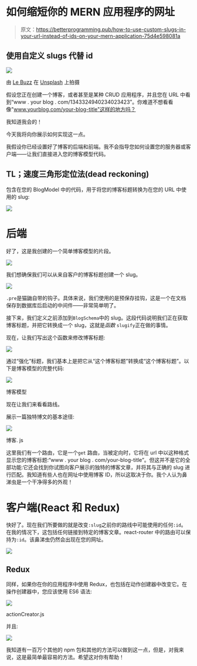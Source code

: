 # 如何缩短你的 MERN 应用程序的网址

> 原文：<https://betterprogramming.pub/how-to-use-custom-slugs-in-your-url-instead-of-ids-on-your-mern-application-75d4e598081a>

## 使用自定义 slugs 代替 id

![](img/a5048aaf626b2c4a6042391d700358d3.png)

由 [Le Buzz](https://unsplash.com/@le_buzz?utm_source=unsplash&utm_medium=referral&utm_content=creditCopyText) 在 [Unsplash](https://unsplash.com/search/photos/blog?utm_source=unsplash&utm_medium=referral&utm_content=creditCopyText) 上拍摄

假设您正在创建一个博客，或者甚至是某种 CRUD 应用程序，并且您在 URL 中看到“www . your blog . com/1343324940234023423”。你难道不想看看像"www.yourblog.com/your-blog-title"这样的地方吗？

我知道我会的！

今天我将向你展示如何实现这一点。

我假设你已经设置好了博客的后端和前端。我不会指导您如何设置您的服务器或客户端——让我们直接进入您的博客模型代码。

## TL；速度三角形定位法(dead reckoning)

包含在您的 BlogModel 中的代码，用于将您的博客标题转换为在您的 URL 中使用的 slug:

![](img/0a583fac922d58822c622c92bfe38060.png)

# **后端**

好了，这是我创建的一个简单博客模型的片段。

![](img/b866e2ea1b5d9733555bdd5e2e16d930.png)

我们想确保我们可以从来自客户的博客标题创建一个 slug。

![](img/8e8c6c1f934c907d2457c1b1f4ce5cbd.png)

`.pre`是猫鼬自带的钩子。具体来说，我们使用的是预保存挂钩，这是一个在文档保存到数据库后启动的中间件——非常简单明了。

接下来，我们定义之前添加到`BlogSchema`中的 slug。这段代码说明我们正在获取博客标题，并把它转换成一个 slug，这就是*函数* `slugify`正在做的事情。

现在，让我们写出这个函数来修改博客标题:

![](img/7b35186bf9c219b477e3d36a5f94ab2f.png)

通过“强化”标题，我们基本上是把它从“这个博客标题”转换成“这个博客标题”。以下是博客模型的完整代码:

![](img/0a583fac922d58822c622c92bfe38060.png)

博客模型

现在让我们来看看路线。

展示一篇独特博文的基本途径:

![](img/34f982a6ceb435dad32b1a6a82b687a8.png)

博客. js

这里我们有一个路由，它是一个`get` 路由，当被定向时，它将在 url 中以这种格式显示您的博客标题:“www . your blog . com/your-blog-title”。但这并不是它的全部功能:它还会找到你试图向客户展示的独特的博客文章，并将其与正确的 slug 进行匹配。我知道有些人也在网址中使用博客 ID，所以这取决于你。我个人认为鼻涕虫是一个干净得多的外观！

# **客户端(React 和 Redux)**

快好了。现在我们所要做的就是改变`:slug`之前你的路线中可能使用的任何`:id`。在我的情况下，这包括任何链接到特定的博客文章。react-router 中的路由可以保持为`:id`。该鼻涕虫仍然会出现在您的网址。

![](img/091a21af5af8976810eb0a4dfdf55dfe.png)

## Redux

同样，如果你在你的应用程序中使用 Redux，也包括在动作创建器中改变它。在操作创建器中，您应该使用 ES6 语法:

![](img/62de59797bed109fcb4ad0a78ad40d87.png)

actionCreator.js

并且:

![](img/ea279b4267232d21888ce69dfe49f975.png)

我知道有一百万个其他的 npm 包和其他的方法可以做到这一点，但是，对我来说，这是最简单最容易的方法。希望这对你有帮助！